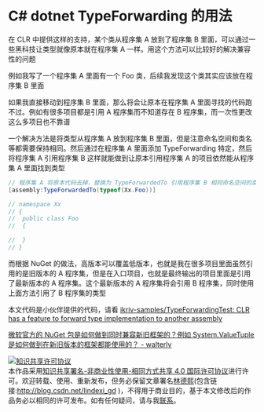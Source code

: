 
# C# dotnet TypeForwarding 的用法

在 CLR 中提供这样的支持，某个类从程序集 A 放到了程序集 B 里面，可以通过一些黑科技让类型就像原本就在程序集 A 一样。用这个方法可以比较好的解决兼容性的问题

<!--more-->


<!-- CreateTime:5/21/2020 2:15:43 PM -->



例如我写了一个程序集 A 里面有一个 Foo 类，后续我发现这个类其实应该放在程序集 B 里面

如果我直接移动到程序集 B 里面，那么将会让原本在程序集 A 里面寻找的代码跑不过。例如有很多项目都是引用 A 程序集而不知道存在 B 程序集，而一次性更改这么多项目也不靠谱

一个解决方法是将类型从程序集 A 放到程序集 B 里面，但是注意命名空间和类名等都需要保持相同。然后通过在程序集 A 里面添加 TypeForwarding 特定，然后将程序集 A 引用程序集 B 这样就能做到让原本引用程序集 A 的项目依然能从程序集 A 里面找到类型

```csharp
// 程序集 A 将原本代码去掉，替换为 TypeForwardedTo 引用程序集 B 相同命名空间的类
[assembly:TypeForwardedTo(typeof(Xx.Foo))]

// namespace Xx
// {
// 	public class Foo
// 	{

// 	}
// }
```

而根据 NuGet 的做法，高版本可以覆盖低版本，也就是我在很多项目里面虽然引用的是旧版本的 A 程序集，但是在入口项目，也就是最终输出的项目里面是引用了最新版本的 A 程序集。这个最新版本的 A 程序集将会引用 B 程序集，同时使用上面方法引用了 B 程序集的类型

本文代码是小伙伴提供的代码，请看 [ikriv-samples/TypeForwardingTest: CLR has a feature to forward type implementation to another assembly](https://github.com/ikriv-samples/TypeForwardingTest )

[微软官方的 NuGet 包是如何做到同时兼容新旧框架的？例如 System.ValueTuple 是如何做到在新旧版本的框架都能使用的？ - walterlv](https://blog.walterlv.com/post/microsoft-dotnet-packages-use-typeforwarded-to-keep-compatibility.html?tdsourcetag=s_pcqq_aiomsg )





<a rel="license" href="http://creativecommons.org/licenses/by-nc-sa/4.0/"><img alt="知识共享许可协议" style="border-width:0" src="https://licensebuttons.net/l/by-nc-sa/4.0/88x31.png" /></a><br />本作品采用<a rel="license" href="http://creativecommons.org/licenses/by-nc-sa/4.0/">知识共享署名-非商业性使用-相同方式共享 4.0 国际许可协议</a>进行许可。欢迎转载、使用、重新发布，但务必保留文章署名[林德熙](http://blog.csdn.net/lindexi_gd)(包含链接:http://blog.csdn.net/lindexi_gd )，不得用于商业目的，基于本文修改后的作品务必以相同的许可发布。如有任何疑问，请与我[联系](mailto:lindexi_gd@163.com)。
